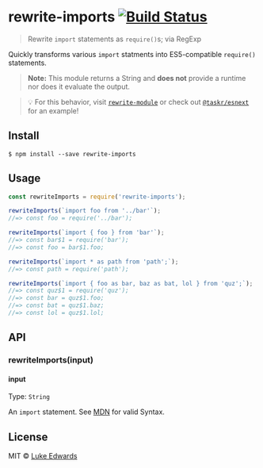 # rewrite-imports [![Build Status](https://travis-ci.org/lukeed/rewrite-imports.svg?branch=master)](https://travis-ci.org/lukeed/rewrite-imports)

> Rewrite `import` statements as `require()`s; via RegExp

Quickly transforms various `import` statments into ES5-compatible `require()` statements.

> **Note:** This module returns a String and **does not** provide a runtime nor does it evaluate the output.

> :bulb: For this behavior, visit [`rewrite-module`](https://github.com/lukeed/rewrite-module) or check out [`@taskr/esnext`](https://github.com/lukeed/taskr/tree/master/packages/esnext) for an example!

## Install

```
$ npm install --save rewrite-imports
```


## Usage

```js
const rewriteImports = require('rewrite-imports');

rewriteImports(`import foo from '../bar'`);
//=> const foo = require('../bar');

rewriteImports(`import { foo } from 'bar'`);
//=> const bar$1 = require('bar');
//=> const foo = bar$1.foo;

rewriteImports(`import * as path from 'path';`);
//=> const path = require('path');

rewriteImports(`import { foo as bar, baz as bat, lol } from 'quz';`);
//=> const quz$1 = require('quz');
//=> const bar = quz$1.foo;
//=> const bat = quz$1.baz;
//=> const lol = quz$1.lol;
```


## API

### rewriteImports(input)

#### input
Type: `String`

An `import` statement. See [MDN](https://developer.mozilla.org/en-US/docs/Web/JavaScript/Reference/Statements/import) for valid Syntax.


## License

MIT © [Luke Edwards](https://lukeed.com)
